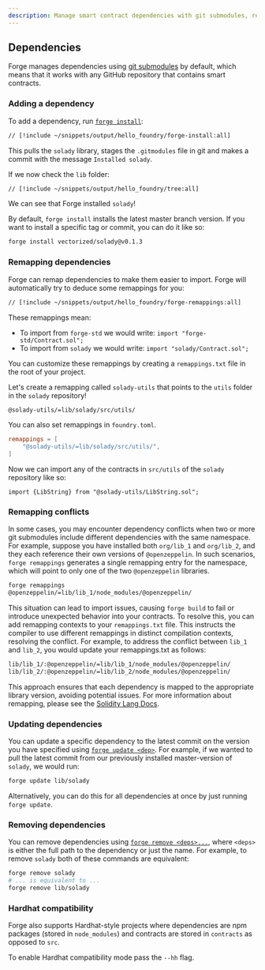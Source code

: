 ```yaml
---
description: Manage smart contract dependencies with git submodules, remappings, and package installation in Foundry projects.
---
```


## Dependencies

Forge manages dependencies using [git submodules](https://git-scm.com/book/en/v2/Git-Tools-Submodules) by default, which means that it works with any GitHub repository that contains smart contracts.

### Adding a dependency

To add a dependency, run [`forge install`](/forge/reference/install):

```sh
// [!include ~/snippets/output/hello_foundry/forge-install:all]
```

This pulls the `solady` library, stages the `.gitmodules` file in git and makes a commit with the message `Installed solady`.

If we now check the `lib` folder:

```sh
// [!include ~/snippets/output/hello_foundry/tree:all]
```

We can see that Forge installed `solady`!

By default, `forge install` installs the latest master branch version. If you want to install a specific tag or commit, you can do it like so:

```sh
forge install vectorized/solady@v0.1.3
```

### Remapping dependencies

Forge can remap dependencies to make them easier to import. Forge will automatically try to deduce some remappings for you:

```sh
// [!include ~/snippets/output/hello_foundry/forge-remappings:all]
```

These remappings mean:

- To import from `forge-std` we would write: `import "forge-std/Contract.sol";`
- To import from `solady` we would write: `import "solady/Contract.sol";`

You can customize these remappings by creating a `remappings.txt` file in the root of your project.

Let's create a remapping called `solady-utils` that points to the `utils` folder in the `solady` repository!

```sh
@solady-utils/=lib/solady/src/utils/
```

You can also set remappings in `foundry.toml`.

```toml
remappings = [
    "@solady-utils/=lib/solady/src/utils/",
]
```

Now we can import any of the contracts in `src/utils` of the `solady` repository like so:

```solidity
import {LibString} from "@solady-utils/LibString.sol";
```

### Remapping conflicts

In some cases, you may encounter dependency conflicts when two or more git submodules include different dependencies with the same namespace. For example, suppose you have installed both `org/lib_1` and `org/lib_2`, and they each reference their own versions of `@openzeppelin`. In such scenarios, `forge remappings` generates a single remapping entry for the namespace, which will point to only one of the two `@openzeppelin` libraries.

```sh
forge remappings
@openzeppelin/=lib/lib_1/node_modules/@openzeppelin/
```

This situation can lead to import issues, causing `forge build` to fail or introduce unexpected behavior into your contracts. To resolve this, you can add remapping contexts to your `remappings.txt` file. This instructs the compiler to use different remappings in distinct compilation contexts, resolving the conflict. For example, to address the conflict between `lib_1` and `lib_2`, you would update your remappings.txt as follows:

```sh
lib/lib_1/:@openzeppelin/=lib/lib_1/node_modules/@openzeppelin/
lib/lib_2/:@openzeppelin/=lib/lib_2/node_modules/@openzeppelin/
```

This approach ensures that each dependency is mapped to the appropriate library version, avoiding potential issues. For more information about remapping, please see the [Solidity Lang Docs](https://docs.soliditylang.org/en/latest/path-resolution.html#import-remapping).

### Updating dependencies

You can update a specific dependency to the latest commit on the version you have specified using [`forge update <dep>`](/forge/reference/update). For example, if we wanted to pull the latest commit from our previously installed master-version of `solady`, we would run:

```sh
forge update lib/solady
```

Alternatively, you can do this for all dependencies at once by just running `forge update`.

### Removing dependencies

You can remove dependencies using [`forge remove <deps>...`](/forge/reference/remove), where `<deps>` is either the full path to the dependency or just the name. For example, to remove `solady` both of these commands are equivalent:

```sh
forge remove solady
# ... is equivalent to ...
forge remove lib/solady
```

### Hardhat compatibility

Forge also supports Hardhat-style projects where dependencies are npm packages (stored in `node_modules`) and contracts are stored in `contracts` as opposed to `src`.

To enable Hardhat compatibility mode pass the `--hh` flag.
